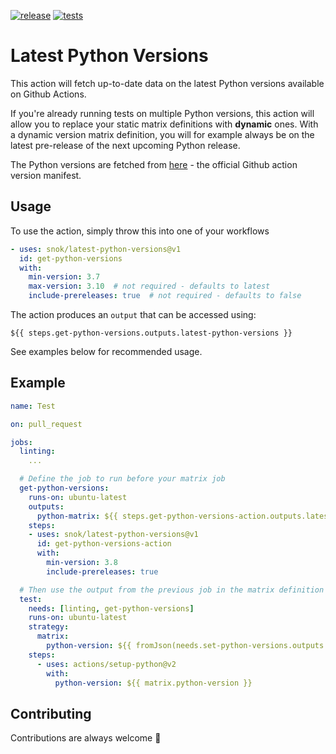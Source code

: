 [![release](https://img.shields.io/github/release/snok/latest-python-versions.svg)](https://github.com/snok/latest-python-versions/releases/latest)
[![tests](https://github.com/snok/latest-python-versions/actions/workflows/test.yml/badge.svg?branch=main)](https://github.com/snok/latest-python-versions/actions/workflows/test.yml)

# Latest Python Versions

This action will fetch up-to-date data on the latest
Python versions available on Github Actions.

If you're already running tests on multiple Python versions,
this action will allow you to replace your static
matrix definitions with **dynamic** ones.
With a dynamic version matrix definition, you will for example always be
on the latest pre-release of the next upcoming Python release.

The Python versions are fetched from [here](https://raw.githubusercontent.com/actions/python-versions/main/versions-manifest.json) - the official Github action version manifest.

## Usage

To use the action, simply throw this into one of your workflows

```yaml
- uses: snok/latest-python-versions@v1
  id: get-python-versions
  with:
    min-version: 3.7
    max-version: 3.10  # not required - defaults to latest
    include-prereleases: true  # not required - defaults to false
```

The action produces an `output` that can be accessed using:

```
${{ steps.get-python-versions.outputs.latest-python-versions }}
```

See examples below for recommended usage.

## Example

```yaml
name: Test

on: pull_request

jobs:
  linting:
    ...

  # Define the job to run before your matrix job
  get-python-versions:
    runs-on: ubuntu-latest
    outputs:
      python-matrix: ${{ steps.get-python-versions-action.outputs.latest-python-versions }}
    steps:
    - uses: snok/latest-python-versions@v1
      id: get-python-versions-action
      with:
        min-version: 3.8
        include-prereleases: true

  # Then use the output from the previous job in the matrix definition
  test:
    needs: [linting, get-python-versions]
    runs-on: ubuntu-latest
    strategy:
      matrix:
        python-version: ${{ fromJson(needs.set-python-versions.outputs.python-matrix) }}
    steps:
      - uses: actions/setup-python@v2
        with:
          python-version: ${{ matrix.python-version }}
```

## Contributing

Contributions are always welcome 👏
